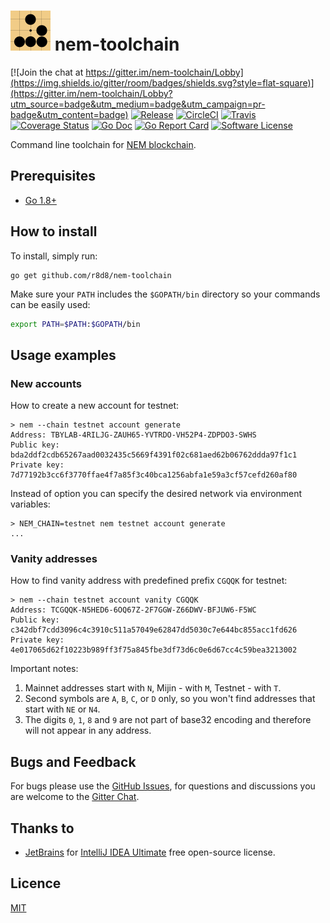 # ![Logo](assets/logo_64.png) nem-toolchain

[![Join the chat at https://gitter.im/nem-toolchain/Lobby](https://img.shields.io/gitter/room/badges/shields.svg?style=flat-square)](https://gitter.im/nem-toolchain/Lobby?utm_source=badge&utm_medium=badge&utm_campaign=pr-badge&utm_content=badge)
[![Release](https://img.shields.io/github/release/r8d8/nem-toolchain.svg?style=flat-square)](https://github.com/r8d8/nem-toolchain/releases/latest)
[![CircleCI](https://img.shields.io/circleci/project/github/r8d8/nem-toolchain.svg?style=flat-square)](https://circleci.com/gh/r8d8/nem-toolchain)
[![Travis](https://img.shields.io/travis/r8d8/nem-toolchain.svg?style=flat-square)](https://travis-ci.org/r8d8/nem-toolchain)
[![Coverage Status](https://img.shields.io/codecov/c/github/r8d8/nem-toolchain/master.svg?style=flat-square)](https://codecov.io/gh/r8d8/nem-toolchain)
[![Go Doc](https://img.shields.io/badge/godoc-reference-blue.svg?style=flat-square)](http://godoc.org/github.com/r8d8/nem-toolchain)
[![Go Report Card](https://goreportcard.com/badge/github.com/r8d8/nem-toolchain?style=flat-square)](https://goreportcard.com/report/github.com/r8d8/nem-toolchain)
[![Software License](https://img.shields.io/badge/license-MIT-brightgreen.svg?style=flat-square)](LICENSE)

Command line toolchain for [NEM blockchain](https://nem.io/).

## Prerequisites

* [Go 1.8+](http://golang.org/doc/install)

## How to install

To install, simply run:

```shell
go get github.com/r8d8/nem-toolchain
```

Make sure your `PATH` includes the `$GOPATH/bin` directory so your commands can be easily used:

```bash
export PATH=$PATH:$GOPATH/bin
```

## Usage examples

### New accounts

How to create a new account for testnet:

```
> nem --chain testnet account generate
Address: TBYLAB-4RILJG-ZAUH65-YVTRDO-VH52P4-ZDPDO3-SWHS
Public key: bda2ddf2cdb65267aad0032435c5669f4391f02c681aed62b06762ddda97f1c1
Private key: 7d77192b3cc6f3770ffae4f7a85f3c40bca1256abfa1e59a3cf57cefd260af80
```

Instead of option you can specify the desired network via environment variables:

```
> NEM_CHAIN=testnet nem testnet account generate
...
```


### Vanity addresses

How to find vanity address with predefined prefix `CGQQK` for testnet:

```
> nem --chain testnet account vanity CGQQK
Address: TCGQQK-N5HED6-6OQ67Z-2F7GGW-Z66DWV-BFJUW6-F5WC
Public key: c342dbf7cdd3096c4c3910c511a57049e62847dd5030c7e644bc855acc1fd626
Private key: 4e017065d62f10223b989ff3f75a845fbe3df73d6c0e6d67cc4c59bea3213002
```

Important notes:

1. Mainnet addresses start with `N`, Mijin - with `M`, Testnet - with `T`.
1. Second symbols are `A`, `B`, `C`, or `D` only, so you won't find addresses that start with `NE` or `N4`.
1. The digits `0`, `1`, `8` and `9` are not part of base32 encoding and therefore will not appear in any address. 

## Bugs and Feedback

For bugs please use the [GitHub Issues](https://github.com/r8d8/nem-toolchain/issues),
for questions and discussions you are welcome to the [Gitter Chat](https://gitter.im/nem-toolchain/Lobby).

## Thanks to

* [JetBrains](https://www.jetbrains.com) for [IntelliJ IDEA Ultimate](https://www.jetbrains.com/idea/) free open-source license.

## Licence

[MIT](LICENSE)
